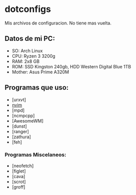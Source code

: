 # dotconfigs

Mis archivos de configuracion. No tiene mas vuelta.

## Datos de mi PC:
* SO: Arch Linux
* CPU: Ryzen 3 3200g
* RAM: 2x8 GB
* ROM: SSD Kingston 240gb, HDD Western Digital Blue 1TB
* Mother: Asus Prime A320M

## Programas que uso:

* [urxvt]
* [nvim](https://github.com/neovim/neovim)
* [mpd]
* [ncmpcpp]
* [AwesomeWM]
* [dunst]
* [ranger]
* [zathura]
* [feh]

### Programas Miscelaneos:
* [neofetch]
* [figlet]
* [cava]
* [scrot]
* [groff]
